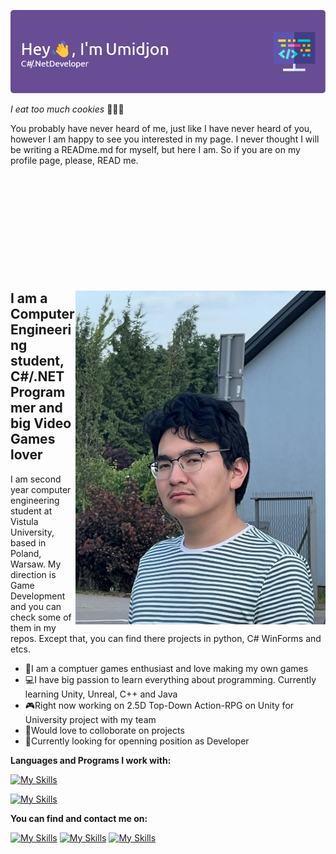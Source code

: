 ![Header](./github-header-image.png)

_I eat too much cookies_ 🍪🍪🍪

You probably have never heard of me, just like I have never heard of you, however I am happy to see you interested in my page.
I never thought I will be writing a READme.md for myself, but here I am. So if you are on my profile page, please, READ me.  
  

<div style="margin-top: 200px;">
    <img align="right" width="400" src="./photo_2023-10-13_17-47-31.jpg" />
</div>
<h2>I am a Computer Engineering student, C#/.NET Programmer and big Video Games lover</h2>
I am second year computer engineering student at Vistula University, based in Poland, Warsaw. My direction is Game Development and you can check some of them in my repos. Except that, you can find there projects in python, C# WinForms and etcs. 
 
- 👾I am a comptuer games enthusiast and love making my own games
- 💻I have big passion to learn everything about programming. Currently learning Unity, Unreal, C++ and Java
- 🎮Right now working on 2.5D Top-Down Action-RPG on Unity for University project with my team
- 🙌Would love to colloborate on projects
- 💼Currently looking for openning position as Developer

<strong>Languages and Programs I work with:</strong>

[![My Skills](https://skillicons.dev/icons?i=cs,cpp,dotnet,java,unity,unreal,visualstudio,vscode)](https://skillicons.dev)

[![My Skills](https://skillicons.dev/icons?i=github,git,idea)](https://skillicons.dev)

<strong>You can find and contact me on:</strong>

[![My Skills](https://skillicons.dev/icons?i=linkedin)](https://www.linkedin.com/in/umidjonkhodjamov/)
[![My Skills](https://skillicons.dev/icons?i=github)]((https://github.com/CookieLoverDev))
[![My Skills](https://skillicons.dev/icons?i=instagram)](https://www.instagram.com/umido_khodzima/)

